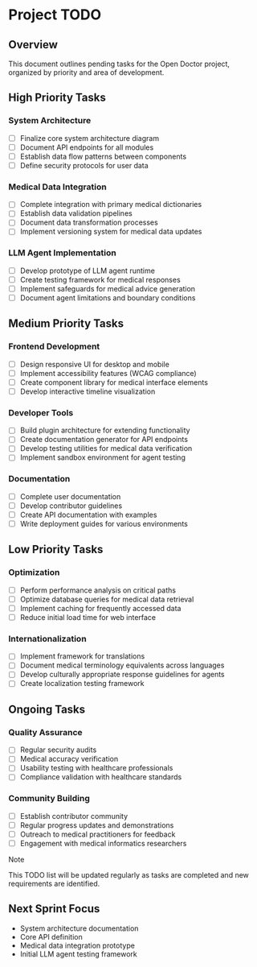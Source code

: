 # Project TODO

## Overview
This document outlines pending tasks for the Open Doctor project, organized by priority and area of development.

## High Priority Tasks

### System Architecture
- [ ] Finalize core system architecture diagram
- [ ] Document API endpoints for all modules
- [ ] Establish data flow patterns between components
- [ ] Define security protocols for user data

### Medical Data Integration
- [ ] Complete integration with primary medical dictionaries
- [ ] Establish data validation pipelines
- [ ] Document data transformation processes
- [ ] Implement versioning system for medical data updates

### LLM Agent Implementation
- [ ] Develop prototype of LLM agent runtime
- [ ] Create testing framework for medical responses
- [ ] Implement safeguards for medical advice generation
- [ ] Document agent limitations and boundary conditions

## Medium Priority Tasks

### Frontend Development
- [ ] Design responsive UI for desktop and mobile
- [ ] Implement accessibility features (WCAG compliance)
- [ ] Create component library for medical interface elements
- [ ] Develop interactive timeline visualization

### Developer Tools
- [ ] Build plugin architecture for extending functionality
- [ ] Create documentation generator for API endpoints
- [ ] Develop testing utilities for medical data verification
- [ ] Implement sandbox environment for agent testing

### Documentation
- [ ] Complete user documentation
- [ ] Develop contributor guidelines
- [ ] Create API documentation with examples
- [ ] Write deployment guides for various environments

## Low Priority Tasks

### Optimization
- [ ] Perform performance analysis on critical paths
- [ ] Optimize database queries for medical data retrieval
- [ ] Implement caching for frequently accessed data
- [ ] Reduce initial load time for web interface

### Internationalization
- [ ] Implement framework for translations
- [ ] Document medical terminology equivalents across languages
- [ ] Develop culturally appropriate response guidelines for agents
- [ ] Create localization testing framework

## Ongoing Tasks

### Quality Assurance
- [ ] Regular security audits
- [ ] Medical accuracy verification
- [ ] Usability testing with healthcare professionals
- [ ] Compliance validation with healthcare standards

### Community Building
- [ ] Establish contributor community
- [ ] Regular progress updates and demonstrations
- [ ] Outreach to medical practitioners for feedback
- [ ] Engagement with medical informatics researchers

> [!NOTE]
> This TODO list will be updated regularly as tasks are completed and new requirements are identified.

## Next Sprint Focus
- System architecture documentation
- Core API definition
- Medical data integration prototype
- Initial LLM agent testing framework 